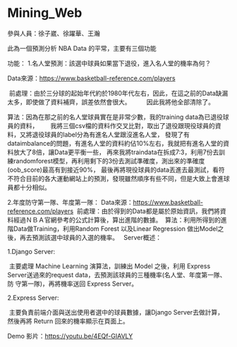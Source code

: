 # Mining_Web

參與人員：徐子崴、徐躍華、王瀚

此為一個預測分析 NBA Data 的平常，主要有三個功能

功能：
1.名人堂預測：該選中球員如果當下退役，進入名人堂的機率為何？

  Data來源：https://www.basketball-reference.com/players
  
  前處理：由於三分球的起始年代約於1980年代左右，因此，在這之前的Data缺漏太多，即使做了資料補齊，誤差依然會很大。
         因此我將他全部清除了。
         
  算法：因為在那之前的名人堂球員實在是非常少數，我的training data為已退役球員的資料，
       我將三個csv檔的資料作交叉比對，取出了退役跟現役球員的資料，又將退役球員的label分為有進名人堂跟沒進名人堂，
       發現了有dataimbalance的問題，有進名人堂的資料約佔10%左右，我就把有進名人堂的資料放大了8倍，讓Data更平衡一些，
       再來我將traindata在拆成7:3，利用7份去訓練randomforest模型，再利用剩下的3份去測試準確度，測出來的準確度(oob_score)最高有到接近90%，
       最後再將現役球員的data丟進去最測試，看符不符合目前的各大運動網站上的預測，發現雖然順序有些不同，但是大致上會進球員都十分相似。

2.年度防守第一隊、年度第一隊：
  Data來源：https://www.basketball-reference.com/players
  前處理：由於得到的Data都是屬於原始資訊，我們將資料經過ＮＢＡ官網參考的公式計算後，算出進階的數據。
  算法：利用所得到的進階Data做Training，利用Random Forest 以及Linear Regression 做出Model之後，再去預測該選中球員的入選的機率。
  
Server概述：

1.Django Server:

  主要處理 Machine Learning 演算法，訓練出 Model 之後，利用 Express Server送過來的request data，去預測該球員的三種機率(名人堂、年度第一隊、防   守第一隊)，再將機率送回 Express Server。
  
2.Express Server:

  主要負責前端介面與送出使用者選中的球員數據，讓Django Server去做計算，然後再將 Return 回來的機率顯示在頁面上。
  
Demo 影片：https://youtu.be/4EQf-GIAVLY

